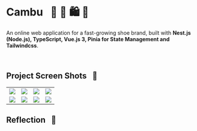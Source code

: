 # Cambu &nbsp; :athletic_shoe:  :shoe:  🛍️ 🥿

An online web application for a fast-growing shoe brand, built with <strong>Nest.js (Node.js), TypeScript, Vue.js 3, Pinia for State Management and Tailwindcss</strong>.

<br>

[comment]: <> (## Project Status &nbsp; :red_circle:)


## Project Screen Shots &nbsp; :camera_flash:

 
<table>
  <tr>
    <td valign="top">
      <img
        src="https://user-images.githubusercontent.com/60392502/194704594-0e672f0e-c08f-4a91-ae71-790aad477208.png"
      />
    </td>
    <td valign="top">
      <img
        src="https://user-images.githubusercontent.com/60392502/194704595-d52db2d9-968c-4c38-a389-9bab97755e46.png"
      />
    </td>
    <td valign="top">
      <img
        src="https://user-images.githubusercontent.com/60392502/194704596-7a27e581-2328-45ad-80b7-6727df60e892.png"
      />
    </td>
   <td valign="top">
      <img
        src="https://user-images.githubusercontent.com/60392502/194705080-b4233758-b04d-49ea-8368-66814f53ee38.png"
      />
    </td>
  </tr>
  <tr>
    <td valign="top">
      <img
        src="https://user-images.githubusercontent.com/60392502/194704597-6e2f6251-dbf7-4dd4-90d9-3c0c4c07ed77.png"
      />
    </td>
    <td valign="top">
      <img
        src="https://user-images.githubusercontent.com/60392502/194704599-8fea5115-1c6f-4454-9554-1070083c4fa7.png"
      />
    </td>
    <td valign="top">
      <img
        src="https://user-images.githubusercontent.com/60392502/194704601-8bd3345a-4817-41cd-be06-c019235a56f3.png"
      />
    </td>
    <td valign="top">
      <img
        src="https://user-images.githubusercontent.com/60392502/194704602-57249f72-6f7a-42c3-bf16-de91114c8c99.png"
      />
    </td>
  </tr>
</table>



## Reflection &nbsp; 	:thought_balloon:


